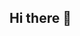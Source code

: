## Hi there 👋

<!--
**Name** : 山口 聡太郎 (Sotaro YAMAGUCHI)

<a href="https://github.com/sotaro-ac">
  <img align="left" height="170px" src="https://github-readme-stats.vercel.app/api?username=sotaro-ac&count_private=true&show_icons=true&theme=dracula" />
</a>
<a href="https://github.com/sotaro-ac">
  <img align="left" height="170px" src="https://github-readme-stats.vercel.app/api/top-langs/?username=sotaro-ac&layout=compact&theme=dracula" />
</a>
-->

<!--
**sotaro-ac/sotaro-ac** is a ✨ _special_ ✨ repository because its `README.md` (this file) appears on your GitHub profile.

Here are some ideas to get you started:

- 🔭 I’m currently working on ...
- 🌱 I’m currently learning ...
- 👯 I’m looking to collaborate on ...
- 🤔 I’m looking for help with ...
- 💬 Ask me about ...
- 📫 How to reach me: ...
- 😄 Pronouns: ...
- ⚡ Fun fact: ...
-->
